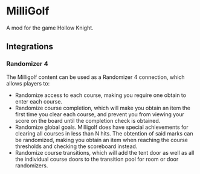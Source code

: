 # MilliGolf

A mod for the game Hollow Knight.

## Integrations

### Randomizer 4

The Milligolf content can be used as a Randomizer 4 connection, which allows players to:

- Randomize access to each course, making you require one obtain to enter each course.
- Randomize course completion, which will make you obtain an item the first time you clear each course, and prevent you from viewing your score on the board until the completion check is obtained.
- Randomize global goals. Milligolf does have special achievements for clearing all courses in less than N hits. The obtention of said marks can be randomized, making you obtain an item when reaching the course thresholds and checking the scoreboard instead.
- Randomize course transitions, which will add the tent door as well as all the individual course doors to the transition pool for room or door randomizers.